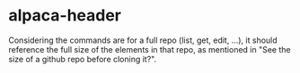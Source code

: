 # alpaca-header

Considering the commands are for a full repo (list, get, edit, ...), it should reference the full size of the elements in that repo, as mentioned in "See the size of a github repo before cloning it?". 
